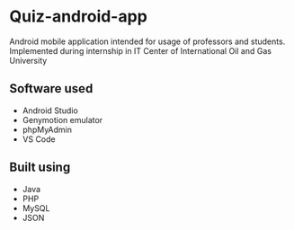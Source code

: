 # Quiz-android-app
Android mobile application intended for usage of professors and students. Implemented during internship in IT Center of International Oil and Gas University

## Software used
* Android Studio
* Genymotion emulator
* phpMyAdmin
* VS Code

## Built using
* Java
* PHP
* MySQL
* JSON
